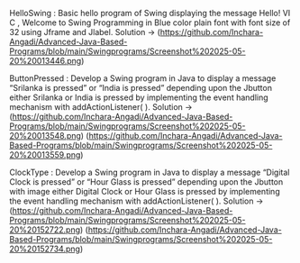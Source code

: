 HelloSwing : Basic hello program of Swing displaying the message Hello! VI C , Welcome to Swing
Programming in Blue color plain font with font size of 32 using Jframe and Jlabel.
Solution -> (https://github.com/Inchara-Angadi/Advanced-Java-Based-Programs/blob/main/Swingprograms/Screenshot%202025-05-20%20013446.png)

ButtonPressed : Develop a Swing program in Java to display a message “Srilanka is pressed” or “India is
pressed” depending upon the Jbutton either Srilanka or India is pressed by implementing the
event handling mechanism with addActionListener( ).
Solution -> (https://github.com/Inchara-Angadi/Advanced-Java-Based-Programs/blob/main/Swingprograms/Screenshot%202025-05-20%20013548.png)
            (https://github.com/Inchara-Angadi/Advanced-Java-Based-Programs/blob/main/Swingprograms/Screenshot%202025-05-20%20013559.png)


ClockType : Develop a Swing program in Java to display a message “Digital Clock is pressed” or “Hour
Glass is pressed” depending upon the Jbutton with image either Digital Clock or Hour Glass is
pressed by implementing the event handling mechanism with addActionListener( ).
Solution -> (https://github.com/Inchara-Angadi/Advanced-Java-Based-Programs/blob/main/Swingprograms/Screenshot%202025-05-20%20152722.png)
            (https://github.com/Inchara-Angadi/Advanced-Java-Based-Programs/blob/main/Swingprograms/Screenshot%202025-05-20%20152734.png)

